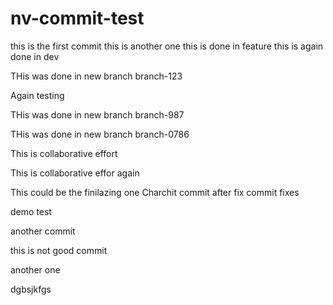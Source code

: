 # nv-commit-test

this is the first commit
this is another one
this is done in feature
this is again done in dev



THis was done in new branch branch-123


Again testing

THis was done in new branch branch-987


THis was done in new branch branch-0786

This is collaborative effort


This is collaborative effor again 


This could be the finilazing one
Charchit commit after fix
commit fixes

demo test

another commit

this is not good commit








another one

dgbsjkfgs

